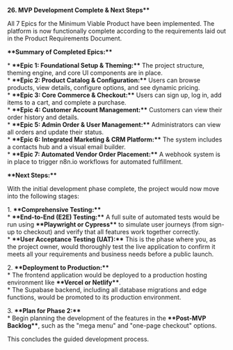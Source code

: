 **26\. MVP Development Complete & Next Steps\*\***

All 7 Epics for the Minimum Viable Product have been implemented. The platform is now functionally complete according to the requirements laid out in the Product Requirements Document.

**\*\*Summary of Completed Epics:\*\***

\* **\*\*Epic 1: Foundational Setup & Theming:\*\*** The project structure, theming engine, and core UI components are in place.  
\* **\*\*Epic 2: Product Catalog & Configuration:\*\*** Users can browse products, view details, configure options, and see dynamic pricing.  
\* **\*\*Epic 3: Core Commerce & Checkout:\*\*** Users can sign up, log in, add items to a cart, and complete a purchase.  
\* **\*\*Epic 4: Customer Account Management:\*\*** Customers can view their order history and details.  
\* **\*\*Epic 5: Admin Order & User Management:\*\*** Administrators can view all orders and update their status.  
\* **\*\*Epic 6: Integrated Marketing & CRM Platform:\*\*** The system includes a contacts hub and a visual email builder.  
\* **\*\*Epic 7: Automated Vendor Order Placement:\*\*** A webhook system is in place to trigger n8n.io workflows for automated fulfillment.

**\*\*Next Steps:\*\***

With the initial development phase complete, the project would now move into the following stages:

1\. **\*\*Comprehensive Testing:\*\***  
 \* **\*\*End-to-End (E2E) Testing:\*\*** A full suite of automated tests would be run using **\*\*Playwright or Cypress\*\*** to simulate user journeys (from sign-up to checkout) and verify that all features work together correctly.  
 \* **\*\*User Acceptance Testing (UAT):\*\*** This is the phase where you, as the project owner, would thoroughly test the live application to confirm it meets all your requirements and business needs before a public launch.

2\. **\*\*Deployment to Production:\*\***  
 \* The frontend application would be deployed to a production hosting environment like **\*\*Vercel or Netlify\*\***.  
 \* The Supabase backend, including all database migrations and edge functions, would be promoted to its production environment.

3\. **\*\*Plan for Phase 2:\*\***  
 \* Begin planning the development of the features in the **\*\*Post-MVP Backlog\*\***, such as the "mega menu" and "one-page checkout" options.

This concludes the guided development process.

